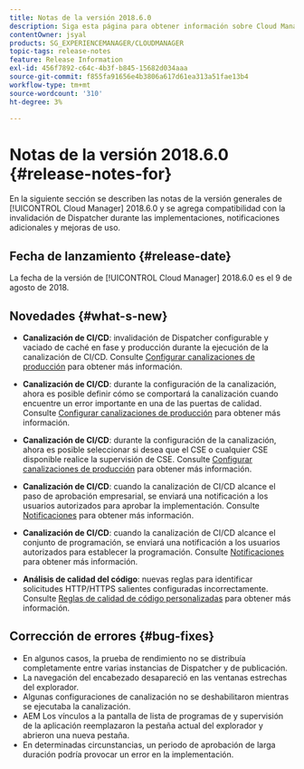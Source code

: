 ```yaml
---
title: Notas de la versión 2018.6.0
description: Siga esta página para obtener información sobre Cloud Manager 2018.6.0.
contentOwner: jsyal
products: SG_EXPERIENCEMANAGER/CLOUDMANAGER
topic-tags: release-notes
feature: Release Information
exl-id: 456f7892-c64c-4b3f-b845-15682d034aaa
source-git-commit: f855fa91656e4b3806a617d61ea313a51fae13b4
workflow-type: tm+mt
source-wordcount: '310'
ht-degree: 3%

---
```


# Notas de la versión 2018.6.0 {#release-notes-for}

En la siguiente sección se describen las notas de la versión generales de [!UICONTROL Cloud Manager] 2018.6.0 y se agrega compatibilidad con la invalidación de Dispatcher durante las implementaciones, notificaciones adicionales y mejoras de uso.

## Fecha de lanzamiento {#release-date}

La fecha de la versión de [!UICONTROL Cloud Manager] 2018.6.0 es el 9 de agosto de 2018.

## Novedades {#what-s-new}

* **Canalización de CI/CD**: invalidación de Dispatcher configurable y vaciado de caché en fase y producción durante la ejecución de la canalización de CI/CD. Consulte [Configurar canalizaciones de producción](/help/using/production-pipelines.md) para obtener más información.

* **Canalización de CI/CD**: durante la configuración de la canalización, ahora es posible definir cómo se comportará la canalización cuando encuentre un error importante en una de las puertas de calidad. Consulte [Configurar canalizaciones de producción](/help/using/production-pipelines.md) para obtener más información.

* **Canalización de CI/CD**: durante la configuración de la canalización, ahora es posible seleccionar si desea que el CSE o cualquier CSE disponible realice la supervisión de CSE. Consulte [Configurar canalizaciones de producción](/help/using/production-pipelines.md) para obtener más información.

* **Canalización de CI/CD**: cuando la canalización de CI/CD alcance el paso de aprobación empresarial, se enviará una notificación a los usuarios autorizados para aprobar la implementación. Consulte [Notificaciones](/help/using/notifications.md) para obtener más información.

* **Canalización de CI/CD**: cuando la canalización de CI/CD alcance el conjunto de programación, se enviará una notificación a los usuarios autorizados para establecer la programación. Consulte [Notificaciones](/help/using/notifications.md) para obtener más información.

* **Análisis de calidad del código**: nuevas reglas para identificar solicitudes HTTP/HTTPS salientes configuradas incorrectamente. Consulte [Reglas de calidad de código personalizadas](/help/using/custom-code-quality-rules.md) para obtener más información.

## Corrección de errores {#bug-fixes}

* En algunos casos, la prueba de rendimiento no se distribuía completamente entre varias instancias de Dispatcher y de publicación.
* La navegación del encabezado desapareció en las ventanas estrechas del explorador.
* Algunas configuraciones de canalización no se deshabilitaron mientras se ejecutaba la canalización.
* AEM Los vínculos a la pantalla de lista de programas de y supervisión de la aplicación reemplazaron la pestaña actual del explorador y abrieron una nueva pestaña.
* En determinadas circunstancias, un periodo de aprobación de larga duración podría provocar un error en la implementación.
